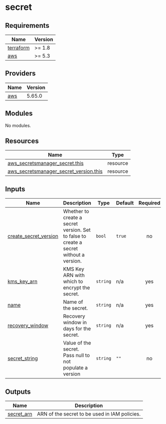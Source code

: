 # secret

<!-- BEGIN_TF_DOCS -->
## Requirements

| Name | Version |
|------|---------|
| <a name="requirement_terraform"></a> [terraform](#requirement\_terraform) | >= 1.8 |
| <a name="requirement_aws"></a> [aws](#requirement\_aws) | >= 5.3 |

## Providers

| Name | Version |
|------|---------|
| <a name="provider_aws"></a> [aws](#provider\_aws) | 5.65.0 |

## Modules

No modules.

## Resources

| Name | Type |
|------|------|
| [aws_secretsmanager_secret.this](https://registry.terraform.io/providers/hashicorp/aws/latest/docs/resources/secretsmanager_secret) | resource |
| [aws_secretsmanager_secret_version.this](https://registry.terraform.io/providers/hashicorp/aws/latest/docs/resources/secretsmanager_secret_version) | resource |

## Inputs

| Name | Description | Type | Default | Required |
|------|-------------|------|---------|:--------:|
| <a name="input_create_secret_version"></a> [create\_secret\_version](#input\_create\_secret\_version) | Whether to create a secret version. Set to false to create a secret without a version. | `bool` | `true` | no |
| <a name="input_kms_key_arn"></a> [kms\_key\_arn](#input\_kms\_key\_arn) | KMS Key ARN with which to encrypt the secret. | `string` | n/a | yes |
| <a name="input_name"></a> [name](#input\_name) | Name of the secret. | `string` | n/a | yes |
| <a name="input_recovery_window"></a> [recovery\_window](#input\_recovery\_window) | Recovery window in days for the secret. | `string` | n/a | yes |
| <a name="input_secret_string"></a> [secret\_string](#input\_secret\_string) | Value of the secret. Pass null to not populate a version | `string` | `""` | no |

## Outputs

| Name | Description |
|------|-------------|
| <a name="output_secret_arn"></a> [secret\_arn](#output\_secret\_arn) | ARN of the secret to be used in IAM policies. |
<!-- END_TF_DOCS -->
